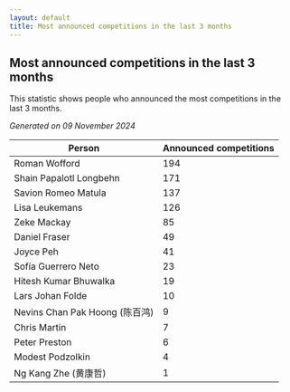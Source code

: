 ```yaml
---
layout: default
title: Most announced competitions in the last 3 months
---
```

## Most announced competitions in the last 3 months
This statistic shows people who announced the most competitions in the last 3 months.

*Generated on 09 November 2024*

| Person | Announced competitions |
| --- | --- |
| Roman Wofford | 194 |
| Shain Papalotl Longbehn | 171 |
| Savion Romeo Matula | 137 |
| Lisa Leukemans | 126 |
| Zeke Mackay | 85 |
| Daniel Fraser | 49 |
| Joyce Peh | 41 |
| Sofía Guerrero Neto | 23 |
| Hitesh Kumar Bhuwalka | 19 |
| Lars Johan Folde | 10 |
| Nevins Chan Pak Hoong (陈百鸿) | 9 |
| Chris Martin | 7 |
| Peter Preston | 6 |
| Modest Podzolkin | 4 |
| Ng Kang Zhe (黄康哲) | 1 |
